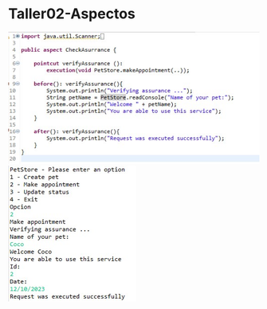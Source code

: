 # Taller02-Aspectos
![imagen del codigo](capturaCodigo.jpg)
![imagen del resultado en consola](capturaResultado.jpg)
